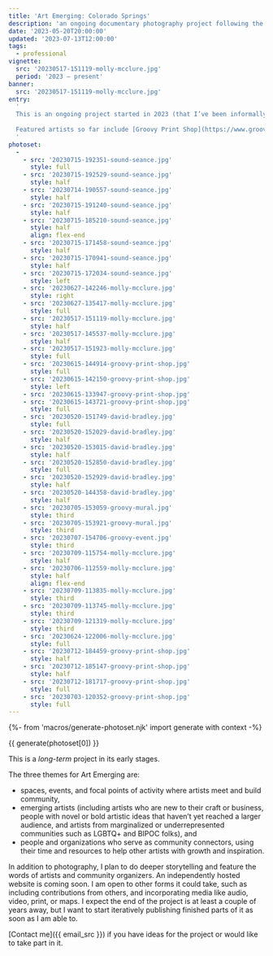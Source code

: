```yaml
---
title: 'Art Emerging: Colorado Springs'
description: 'an ongoing documentary photography project following the story of the arts communities of Colorado Springs'
date: '2023-05-20T20:00:00'
updated: '2023-07-13T12:00:00'
tags:
  - professional
vignette:
  src: '20230517-151119-molly-mcclure.jpg'
  period: '2023 – present'
banner:
  src: '20230517-151119-molly-mcclure.jpg'
entry:
  '
  This is an ongoing project started in 2023 (that I’ve been informally working on since 2020), dedicated to documenting the arts and creative communities in Colorado Springs.
  
  Featured artists so far include [Groovy Print Shop](https://www.groovyprintshop.com), [Molly McClure](https://www.instagram.com/mollymcclureart/), and [David Bradley](https://www.farmersforge.org). 
  '
photoset:
  - 
    - src: '20230715-192351-sound-seance.jpg'
      style: full
    - src: '20230715-192529-sound-seance.jpg'
      style: half
    - src: '20230714-190557-sound-seance.jpg'
      style: half
    - src: '20230715-191240-sound-seance.jpg'
      style: half
    - src: '20230715-185210-sound-seance.jpg'
      style: half
      align: flex-end
    - src: '20230715-171458-sound-seance.jpg'
      style: half
    - src: '20230715-170941-sound-seance.jpg'
      style: half
    - src: '20230715-172034-sound-seance.jpg'
      style: left
    - src: '20230627-142246-molly-mcclure.jpg'
      style: right
    - src: '20230627-135417-molly-mcclure.jpg'
      style: full
    - src: '20230517-151119-molly-mcclure.jpg'
      style: half
    - src: '20230517-145537-molly-mcclure.jpg'
      style: half
    - src: '20230517-151923-molly-mcclure.jpg'
      style: full
    - src: '20230615-144914-groovy-print-shop.jpg'
      style: full
    - src: '20230615-142150-groovy-print-shop.jpg'
      style: left
    - src: '20230615-133947-groovy-print-shop.jpg'
    - src: '20230615-143721-groovy-print-shop.jpg'
      style: full
    - src: '20230520-151749-david-bradley.jpg'
      style: full
    - src: '20230520-152029-david-bradley.jpg'
      style: half
    - src: '20230520-153015-david-bradley.jpg'
      style: half
    - src: '20230520-152850-david-bradley.jpg'
      style: full
    - src: '20230520-152929-david-bradley.jpg'
      style: half
    - src: '20230520-144358-david-bradley.jpg'
      style: half
    - src: '20230705-153059-groovy-mural.jpg'
      style: third
    - src: '20230705-153921-groovy-mural.jpg'
      style: third
    - src: '20230707-154706-groovy-event.jpg'
      style: third
    - src: '20230709-115754-molly-mcclure.jpg'
      style: half
    - src: '20230706-112559-molly-mcclure.jpg'
      style: half
      align: flex-end
    - src: '20230709-113835-molly-mcclure.jpg'
      style: third
    - src: '20230709-113745-molly-mcclure.jpg'
      style: third
    - src: '20230709-121319-molly-mcclure.jpg'
      style: third
    - src: '20230624-122006-molly-mcclure.jpg'
      style: full
    - src: '20230712-184459-groovy-print-shop.jpg'
      style: half
    - src: '20230712-185147-groovy-print-shop.jpg'
      style: half
    - src: '20230712-181717-groovy-print-shop.jpg'
      style: full
    - src: '20230703-120352-groovy-print-shop.jpg'
      style: full
---
```


{%- from 'macros/generate-photoset.njk' import generate with context -%}

{{ generate(photoset[0]) }}

This is a *long-term* project in its early stages.

The three themes for Art Emerging are:

- spaces, events, and focal points of activity where artists meet and build community,
- emerging artists (including artists who are new to their craft or business, people with novel or bold artistic ideas that haven’t yet reached a larger audience, and artists from marginalized or underrepresented communities such as LGBTQ+ and BIPOC folks), and
- people and organizations who serve as community connectors, using their time and resources to help other artists with growth and inspiration.

In addition to photography, I plan to do deeper storytelling and feature the words of artists and community organizers. An independently hosted website is coming soon. I am open to other forms it could take, such as including contributions from others, and incorporating media like audio, video, print, or maps. I expect the end of the project is at least a couple of years away, but I want to start iteratively publishing finished parts of it as soon as I am able to.

[Contact me]({{ email_src }}) if you have ideas for the project or would like to take part in it.
